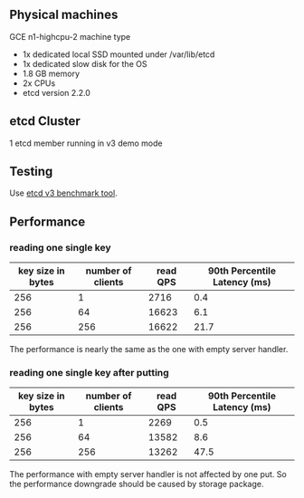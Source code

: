 ## Physical machines

GCE n1-highcpu-2 machine type

- 1x dedicated local SSD mounted under /var/lib/etcd
- 1x dedicated slow disk for the OS
- 1.8 GB memory
- 2x CPUs
- etcd version 2.2.0

## etcd Cluster

1 etcd member running in v3 demo mode

## Testing

Use [etcd v3 benchmark tool][etcd-v3-benchmark].

## Performance

### reading one single key

| key size in bytes | number of clients | read QPS | 90th Percentile Latency (ms) |
|-------------------|-------------------|----------|---------------|
| 256               | 1                 | 2716  | 0.4      |
| 256               | 64                | 16623 | 6.1      |
| 256               | 256               | 16622 | 21.7     |

The performance is nearly the same as the one with empty server handler.

### reading one single key after putting

| key size in bytes | number of clients | read QPS | 90th Percentile Latency (ms) |
|-------------------|-------------------|----------|---------------|
| 256               | 1                 | 2269  | 0.5      |
| 256               | 64                | 13582 | 8.6      |
| 256               | 256               | 13262 | 47.5     |

The performance with empty server handler is not affected by one put. So the
performance downgrade should be caused by storage package.

[etcd-v3-benchmark]: /tools/benchmark/
